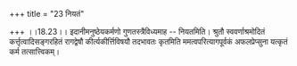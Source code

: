 +++
title = "23 नियतं"

+++
।।18.23।। इदानीमनुष्ठेयकर्मणो गुणतस्त्रैविध्यमाह -- नियतमिति। श्रुतौ
स्ववर्णाश्रमोदितं कर्त्तृत्वादिसङ्गरहितं रागद्वेषौ कीर्त्यकीर्त्तिविषयौ
तदभावतः कृतमिति ममत्वपरित्यागपूर्वकं अफलप्रेप्सुना यत्कृतं कर्म
तत्सात्त्विकम्।
